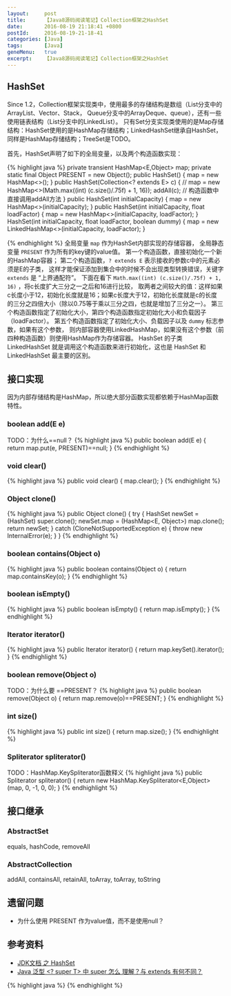 ```yaml
---
layout:     post
title:      【Java8源码阅读笔记】Collection框架之HashSet
date:       2016-08-19 21:18:41 +0800
postId:     2016-08-19-21-18-41
categories: [Java]
tags:       [Java]
geneMenu:   true
excerpt:    【Java8源码阅读笔记】Collection框架之HashSet
---
```


## HashSet
Since 1.2，Collection框架实现类中，使用最多的存储结构是数组（List分支中的ArrayList、Vector、Stack，
Queue分支中的ArrayDeque、queue），还有一些使用链表结构（List分支中的LinkedList）。
只有Set分支实现类使用的是Map存储结构：HashSet使用的是HashMap存储结构；LinkedHashSet继承自HashSet，
同样是HashMap存储结构；TreeSet是TODO。

首先，HashSet声明了如下的全局变量，以及两个构造函数实现：

{% highlight java %}
private transient HashMap<E,Object> map;
private static final Object PRESENT = new Object();
public HashSet() {
    map = new HashMap<>();
}
public HashSet(Collection<? extends E> c) { // 
    map = new HashMap<>(Math.max((int) (c.size()/.75f) + 1, 16));
    addAll(c);  // 构造函数中直接调用addAll方法
}
public HashSet(int initialCapacity) {
    map = new HashMap<>(initialCapacity);
}
public HashSet(int initialCapacity, float loadFactor) {
    map = new HashMap<>(initialCapacity, loadFactor);
}
HashSet(int initialCapacity, float loadFactor, boolean dummy) {
    map = new LinkedHashMap<>(initialCapacity, loadFactor);
}

{% endhighlight %}
全局变量 `map` 作为HashSet内部实现的存储容器，
全局静态变量 `PRESENT` 作为所有的key键的value值。
第一个构造函数，直接初始化一个新的HashMap容器；
第二个构造函数，`? extends E` 表示接收的参数c中的元素必须是E的子类，
这样才能保证添加到集合中的时候不会出现类型转换错误，关键字 `extends` 是 “上界通配符”。
下面在看下 `Math.max((int) (c.size()/.75f) + 1, 16)` ，将c长度扩大三分之一之后和16进行比较，
取两者之间较大的值：这样如果c长度小于12，初始化长度就是16；如果c长度大于12，初始化长度就是c的长度
的三分之四倍大小（除以0.75等于乘以三分之四，也就是增加了三分之一）。
第三个构造函数指定了初始化大小，第四个构造函数指定初始化大小和负载因子（loadFactor）。
第五个构造函数指定了初始化大小、负载因子以及 `dummy` 标志参数，如果有这个参数，
则内部容器使用LinkedHashMap，如果没有这个参数（前四种构造函数）则使用HashMap作为存储容器。
HashSet 的子类 LinkedHashSet 就是调用这个构造函数来进行初始化，这也是 HashSet 和 LinkedHashSet 最主要的区别。

## 接口实现
因为内部存储结构是HashMap，所以绝大部分函数实现都依赖于HashMap函数特性。

### boolean add(E e)
TODO：为什么==null？
{% highlight java %}
public boolean add(E e) {
    return map.put(e, PRESENT)==null;
}
{% endhighlight %}

### void clear()
{% highlight java %}
public void clear() {
    map.clear();
}
{% endhighlight %}
### Object clone()
{% highlight java %}
public Object clone() {
    try {
        HashSet<E> newSet = (HashSet<E>) super.clone();
        newSet.map = (HashMap<E, Object>) map.clone();
        return newSet;
    } catch (CloneNotSupportedException e) {
        throw new InternalError(e);
    }
}
{% endhighlight %}
### boolean contains(Object o)
{% highlight java %}
public boolean contains(Object o) {
    return map.containsKey(o);
}
{% endhighlight %}
### boolean isEmpty()
{% highlight java %}
public boolean isEmpty() {
    return map.isEmpty();
}
{% endhighlight %}
### Iterator<E> iterator()
{% highlight java %}
public Iterator<E> iterator() {
    return map.keySet().iterator();
}
{% endhighlight %}
### boolean remove(Object o)
TODO：为什么要 ==PRESENT？
{% highlight java %}
public boolean remove(Object o) {
    return map.remove(o)==PRESENT;
}
{% endhighlight %}
### int size()
{% highlight java %}
public int size() {
    return map.size();
}
{% endhighlight %}
### Spliterator<E> spliterator()
TODO：HashMap.KeySpliterator函数释义
{% highlight java %}
public Spliterator<E> spliterator() {
    return new HashMap.KeySpliterator<E,Object>(map, 0, -1, 0, 0);
}
{% endhighlight %}

## 接口继承

### AbstractSet
equals, hashCode, removeAll

### AbstractCollection
addAll, containsAll, retainAll, toArray, toArray, toString


## 遗留问题
* 为什么使用 PRESENT 作为value值，而不是使用null？

## 参考资料

* [JDK文档 之 HashSet](https://docs.oracle.com/javase/8/docs/api/java/util/HashSet.html)
* [Java 泛型 <? super T> 中 super 怎么 理解？与 extends 有何不同？](https://www.zhihu.com/question/20400700/answer/117464182)

{% highlight java %}
{% endhighlight %}
